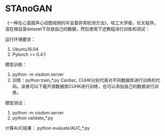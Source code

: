 # STAnoGAN
《一种左心室超声心动图视频的半监督异常检测方法》，哈工大学报，论文程序。请在根目录dataset下存放自己的数据，然后使用下述教程进行训练和测试：

运行环境要求：
1. Ubuntu16.04
2. Pytorch >= 0.4.1


模型训练：
1. python -m visdom.server
2. 训练：python train_*.py
Cardiac, CUHK分别代表对不同数据库进行训练的代码。读者可以下载开源数据库CUHK进行训练，也可以添加自己的数据进行训练。

模型测试：
1. python -m visdom.server
2. python validate_*.py

计算AUC结果：
python evaluate/AUC_*.py
